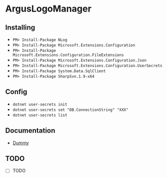 # ArgusLogoManager

## Installing
- `PM> Install-Package NLog`
- `PM> Install-Package Microsoft.Extensions.Configuration`
- `PM> Install-Package Microsoft.Extensions.Configuration.FileExtensions`
- `PM> Install-Package Microsoft.Extensions.Configuration.Json`
- `PM> Install-Package Microsoft.Extensions.Configuration.UserSecrets`
- `PM> Install-Package System.Data.SqlClient`
- `PM> Install-Package SharpSvn.1.9-x64`

## Config
- `dotnet user-secrets init`
- `dotnet user-secrets set "DB.ConnectionString" "XXX"`
- `dotnet user-secrets list`

## Documentation
- [Dummy](https://dummy.help/)

## TODO
- [ ] TODO
